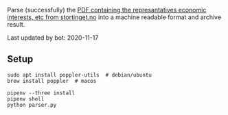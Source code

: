 Parse (successfully) the [PDF containing the represantatives economic interests, etc from stortinget.no](https://www.stortinget.no/no/Stortinget-og-demokratiet/Representantene/Okonomiske-interesser/) into a machine readable format and archive result.

Last updated by bot: 2020-11-17

## Setup
    sudo apt install poppler-utils  # debian/ubuntu
    brew install poppler  # macos

    pipenv --three install
    pipenv shell
    python parser.py
